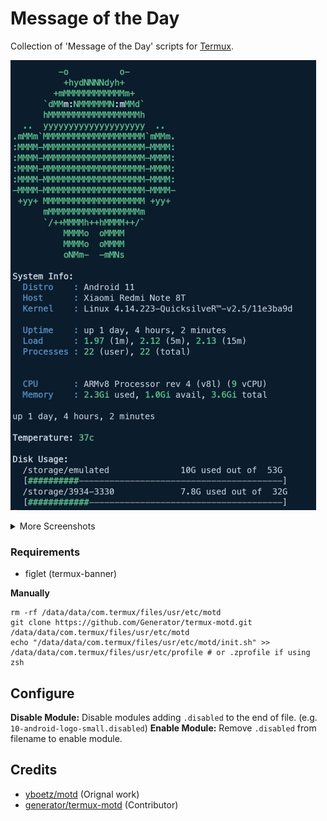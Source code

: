 # Message of the Day

Collection of 'Message of the Day' scripts for [Termux](https://termux.com/).

![Screen1](Screenhots/screen1.jpeg)

<details><summary>More Screenshots</summary>
<img src="Screenhots/screen2.jpeg"/>
<img src="Screenhots/screen3.jpeg"/>
</details>

### Requirements

* figlet (termux-banner)


<!-- ## Install
    wget -qO- https://git.io/Jm5hb | bash
-->

**Manually**

    rm -rf /data/data/com.termux/files/usr/etc/motd
    git clone https://github.com/Generator/termux-motd.git /data/data/com.termux/files/usr/etc/motd
    echo "/data/data/com.termux/files/usr/etc/motd/init.sh" >> /data/data/com.termux/files/usr/etc/profile # or .zprofile if using zsh

## Configure

**Disable Module:** Disable modules adding ``.disabled`` to the end of file. (e.g. ``10-android-logo-small.disabled``)
**Enable Module:** Remove ``.disabled`` from filename to enable module.

## Credits

* [yboetz/motd](https://github.com/yboetz/motd) (Orignal work)
* [generator/termux-motd](https://github.com/Generator) (Contributor)
